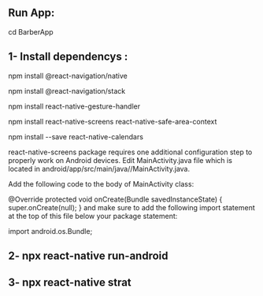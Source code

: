 ## Run App:

cd BarberApp

## 1- Install dependencys :

 npm install @react-navigation/native
 
 npm install @react-navigation/stack
 
 npm install react-native-gesture-handler
 
 npm install react-native-screens react-native-safe-area-context
 
 npm install --save react-native-calendars
 
 react-native-screens package requires one additional configuration step to properly work on Android devices. Edit MainActivity.java file which is located in android/app/src/main/java/<your package name>/MainActivity.java.

Add the following code to the body of MainActivity class:

@Override
protected void onCreate(Bundle savedInstanceState) {
  super.onCreate(null);
}
and make sure to add the following import statement at the top of this file below your package statement:

import android.os.Bundle;


## 2- npx react-native run-android

## 3- npx react-native strat
